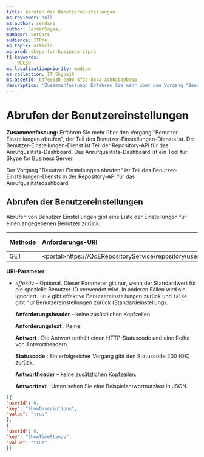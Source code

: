 ```yaml
---
title: Abrufen der Benutzereinstellungen
ms.reviewer: null
ms.author: serdars
author: SerdarSoysal
manager: serdars
audience: ITPro
ms.topic: article
ms.prod: skype-for-business-itpro
f1.keywords:
  - NOCSH
ms.localizationpriority: medium
ms.collection: IT_Skype16
ms.assetid: bdfe063b-e808-4f3c-884a-acbbabb9be0a
description: 'Zusammenfassung: Erfahren Sie mehr über den Vorgang "Benutzer Einstellungen abrufen", der Teil des Benutzer-Einstellungen-Diensts ist. Der Benutzer-Einstellungen-Dienst ist Teil der Repository-API für das Anrufqualitäts-Dashboard. Das Anrufqualitäts-Dashboard ist ein Tool für Skype for Business Server.'
---
```


# <a name="get-user-settings"></a>Abrufen der Benutzereinstellungen
 
**Zusammenfassung:** Erfahren Sie mehr über den Vorgang "Benutzer Einstellungen abrufen", der Teil des Benutzer-Einstellungen-Diensts ist. Der Benutzer-Einstellungen-Dienst ist Teil der Repository-API für das Anrufqualitäts-Dashboard. Das Anrufqualitäts-Dashboard ist ein Tool für Skype for Business Server.
  
Der Vorgang "Benutzer Einstellungen abrufen" ist Teil des Benutzer-Einstellungen-Diensts in der Repository-API für das Anrufqualitätsdashboard.
  
## <a name="get-user-settings"></a>Abrufen der Benutzereinstellungen

Abrufen von Benutzer Einstellungen gibt eine Liste der Einstellungen für einen angegebenen Benutzer zurück.
  

|**Methode**|**Anforderungs-URI**|**HTTP-Version**|
|:-----|:-----|:-----|
|GET  <br/> |\<portal\>https:///QoERepositoryService/repository/user/{userId}/setting  <br/> |HTTP/1.1  <br/> |
   
 **URI-Parameter**
  
- *effektiv*  – Optional. Dieser Parameter gilt nur, wenn der Standardwert für die spezielle Benutzer-ID verwendet wird. In anderen Fällen wird sie ignoriert. `True` gibt effektive Benutzereinstellungen zurück und `false` gibt nur Benutzereinstellungen zurück (Standardeinstellung).
    
  **Anforderungsheader** – keine zusätzlichen Kopfzeilen.
  
  **Anforderungstext** : Keine.
  
  **Antwort** : Die Antwort enthält einen HTTP-Statuscode und eine Reihe von Antwortheadern.
  
  **Statuscode** : Ein erfolgreicher Vorgang gibt den Statuscode 200 (OK) zurück.
  
  **Antwortheader** – keine zusätzlichen Kopfzeilen.
  
  **Antworttext** : Unten sehen Sie eine Beispielantwortnutzlast in JSON.
  
```json
[{
"userId": 6,
"key": "ShowDescriptions",
"value": "true"
},
{
"userId": 6,
"key": "ShowTimeStamps",
"value": "true"
}]
```
